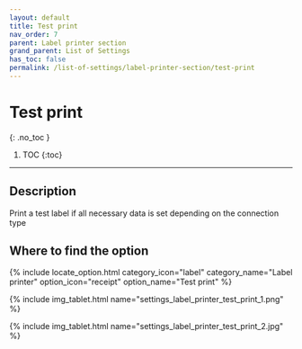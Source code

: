 ```yaml
---
layout: default
title: Test print
nav_order: 7
parent: Label printer section
grand_parent: List of Settings
has_toc: false
permalink: /list-of-settings/label-printer-section/test-print
---
```


# Test print
{: .no_toc }

1. TOC
{:toc}

---

## Description
Print a test label if all necessary data is set depending on the connection type

## Where to find the option
{% include locate_option.html category_icon="label" category_name="Label printer" option_icon="receipt" option_name="Test print" %}

{% include img_tablet.html name="settings_label_printer_test_print_1.png" %}

{% include img_tablet.html name="settings_label_printer_test_print_2.jpg" %}